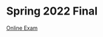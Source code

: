# Spring 2022 Final

[Online Exam](https://i-techx.github.io/iTechX/reader?url=https://fastly.jsdelivr.net/gh/i-TechX/iTechX@file-base/courses/CS274A/CS274A.01_Spring_2022/Exam%20%E8%80%83%E8%AF%95/Final%20Exam.mdx)

